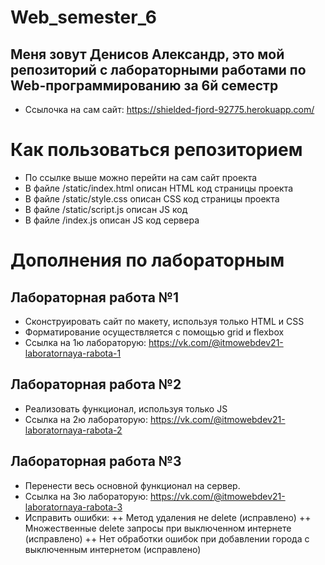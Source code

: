 # Web_semester_6
## Меня зовут Денисов Александр, это мой репозиторий с лабораторными работами по Web-программированию за 6й семестр
+ Ссылочка на сам сайт: https://shielded-fjord-92775.herokuapp.com/

# Как пользоваться репозиторием 
+ По ссылке выше можно перейти на сам сайт проекта
+ В файле /static/index.html описан HTML код страницы проекта
+ В файле /static/style.css описан CSS код страницы проекта
+ В файле /static/script.js описан JS код
+ В файле /index.js описан JS код сервера

# Дополнения по лабораторным
## Лабораторная работа №1
+ Сконструировать сайт по макету, используя только HTML и CSS
+ Форматирование осуществляется с помощью grid и flexbox
+ Ссылка на 1ю лабораторую: https://vk.com/@itmowebdev21-laboratornaya-rabota-1

## Лабораторная работа №2
+ Реализовать функционал, используя только JS
+ Ссылка на 2ю лабораторую: https://vk.com/@itmowebdev21-laboratornaya-rabota-2

## Лабораторная работа №3
+ Перенести весь основной функционал на сервер.
+ Ссылка на 3ю лабораторую: https://vk.com/@itmowebdev21-laboratornaya-rabota-3
+ Исправить ошибки:
++ Метод удаления не delete (исправлено)
++ Множественные delete запросы при выключенном интернете (исправлено)
++ Нет обработки ошибок при добавлении города с выключенным интернетом (исправлено)
